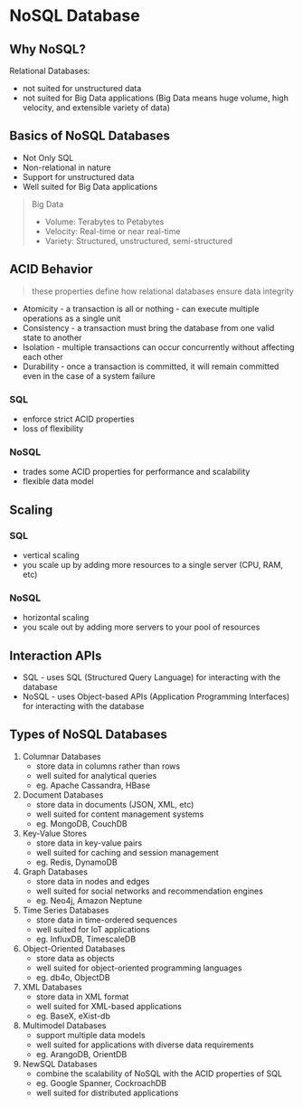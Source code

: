 # NoSQL Database

## Why NoSQL?

Relational Databases:

- not suited for unstructured data
- not suited for Big Data applications (Big Data means huge volume, high velocity, and extensible variety of data)

## Basics of NoSQL Databases

- Not Only SQL
- Non-relational in nature
- Support for unstructured data
- Well suited for Big Data applications

> Big Data
>
> - Volume: Terabytes to Petabytes
> - Velocity: Real-time or near real-time
> - Variety: Structured, unstructured, semi-structured

## ACID Behavior

> these properties define how relational databases ensure data integrity

- Atomicity - a transaction is all or nothing - can execute multiple operations as a single unit
- Consistency - a transaction must bring the database from one valid state to another
- Isolation - multiple transactions can occur concurrently without affecting each other
- Durability - once a transaction is committed, it will remain committed even in the case of a system failure

### SQL
- enforce strict ACID properties
- loss of flexibility

### NoSQL
- trades some ACID properties for performance and scalability
- flexible data model

## Scaling
### SQL
- vertical scaling
- you scale up by adding more resources to a single server (CPU, RAM, etc)

### NoSQL
- horizontal scaling
- you scale out by adding more servers to your pool of resources

## Interaction APIs
- SQL - uses SQL (Structured Query Language) for interacting with the database
- NoSQL - uses Object-based APIs (Application Programming Interfaces) for interacting with the database

## Types of NoSQL Databases
1. Columnar Databases
    - store data in columns rather than rows
    - well suited for analytical queries
    - eg. Apache Cassandra, HBase
2. Document Databases
   - store data in documents (JSON, XML, etc)
   - well suited for content management systems
   - eg. MongoDB, CouchDB
3. Key-Value Stores
   - store data in key-value pairs
   - well suited for caching and session management
   - eg. Redis, DynamoDB
4. Graph Databases
   - store data in nodes and edges
   - well suited for social networks and recommendation engines
   - eg. Neo4j, Amazon Neptune
5. Time Series Databases
   - store data in time-ordered sequences
   - well suited for IoT applications
   - eg. InfluxDB, TimescaleDB
6. Object-Oriented Databases
   - store data as objects
   - well suited for object-oriented programming languages
   - eg. db4o, ObjectDB
7. XML Databases
   - store data in XML format
   - well suited for XML-based applications
   - eg. BaseX, eXist-db
8. Multimodel Databases
   - support multiple data models
   - well suited for applications with diverse data requirements
   - eg. ArangoDB, OrientDB
9. NewSQL Databases
   - combine the scalability of NoSQL with the ACID properties of SQL
   - eg. Google Spanner, CockroachDB
   - well suited for distributed applications